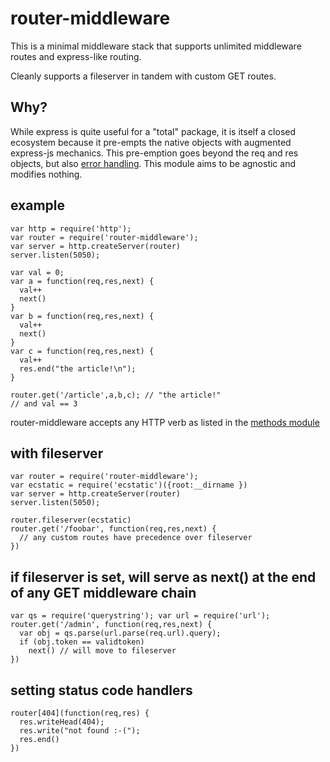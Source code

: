 router-middleware
=================

This is a minimal middleware stack that supports unlimited middleware routes and express-like routing.

Cleanly supports a fileserver in tandem with custom GET routes.

Why?
----

While express is quite useful for a "total" package, it is itself a closed ecosystem because it pre-empts the native objects
with augmented express-js mechanics. This pre-emption goes beyond the req and res objects, but also [error handling](https://github.com/rook2pawn/express-domains-issue). This module aims to be agnostic and modifies nothing.

example
-------

    var http = require('http');
    var router = require('router-middleware');
    var server = http.createServer(router)
    server.listen(5050);

    var val = 0;
    var a = function(req,res,next) {
      val++
      next()
    }
    var b = function(req,res,next) {
      val++
      next()
    }
    var c = function(req,res,next) {
      val++
      res.end("the article!\n");
    }

    router.get('/article',a,b,c); // "the article!"
    // and val == 3

router-middleware accepts any HTTP verb as listed in the [methods module](https://github.com/jshttp/methods)

with fileserver
---------------

    var router = require('router-middleware');
    var ecstatic = require('ecstatic')({root:__dirname })
    var server = http.createServer(router)
    server.listen(5050);

    router.fileserver(ecstatic)
    router.get('/foobar', function(req,res,next) {
      // any custom routes have precedence over fileserver
    })

if fileserver is set, will serve as next() at the end of any GET middleware chain
---------------------------------------------------------------------------------

    var qs = require('querystring'); var url = require('url');
    router.get('/admin', function(req,res,next) {
      var obj = qs.parse(url.parse(req.url).query);
      if (obj.token == validtoken) 
        next() // will move to fileserver
    })

  
setting status code handlers 
----------------------------

    router[404](function(req,res) {
      res.writeHead(404);
      res.write("not found :-(");
      res.end() 
    })
